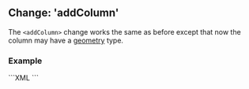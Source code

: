 Change: 'addColumn'
-------------------
The <code>&lt;addColumn></code> change works the same as before except that now the column may have
a <a href="geometry_data_type.html">geometry</a> type.

<h3>Example</h3>
```XML
<changeSet id="1" author="bob">
   <addColumn tableName="home">
      <column name="location" type="geometry(Point, 4326)"/>
   </addColumn>
</changeSet>
```
